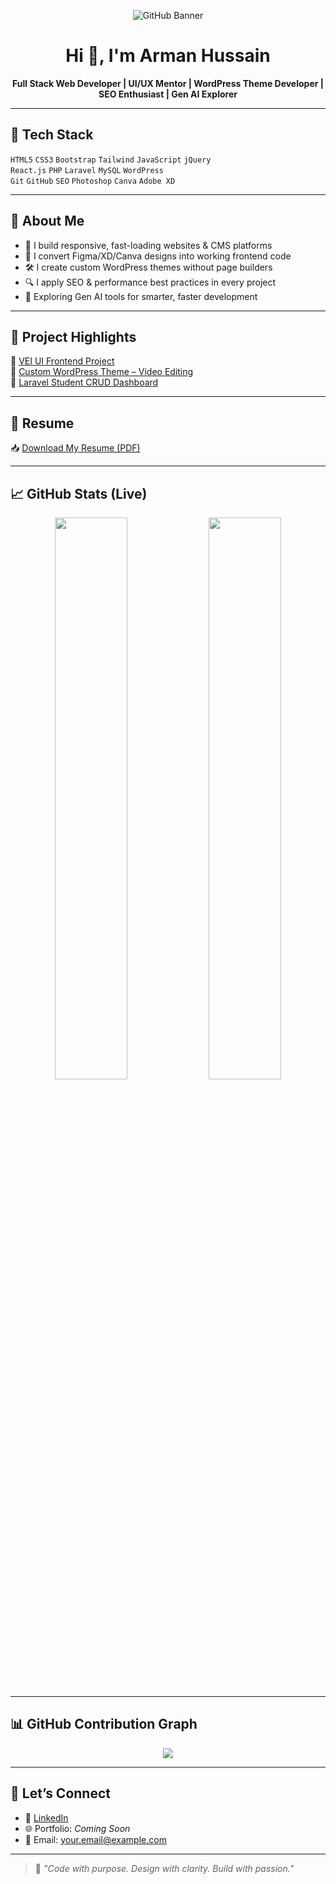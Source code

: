 <p align="center">
  <img src="https://raw.githubusercontent.com/Armanhussain707/video-editing-wp-theme/main/veitheme/assets/banner.png" target="_blank" alt="GitHub Banner" />
</p>

<h1 align="center">Hi 👋, I'm Arman Hussain</h1>

<p align="center">
  <b>Full Stack Web Developer | UI/UX Mentor | WordPress Theme Developer | SEO Enthusiast | Gen AI Explorer</b>
</p>

---

## 🚀 Tech Stack

`HTML5` `CSS3` `Bootstrap` `Tailwind` `JavaScript` `jQuery`  
`React.js` `PHP` `Laravel` `MySQL` `WordPress`  
`Git` `GitHub` `SEO` `Photoshop` `Canva` `Adobe XD`

---

## 🧠 About Me

- 🔧 I build responsive, fast-loading websites & CMS platforms
- 🎨 I convert Figma/XD/Canva designs into working frontend code
- 🛠️ I create custom WordPress themes without page builders
- 🔍 I apply SEO & performance best practices in every project
- 🚀 Exploring Gen AI tools for smarter, faster development

---

## 📁 Project Highlights

🔹 [VEI UI Frontend Project](https://github.com/Armanhussain707/vei-ui-frontend-showcase)  
🔹 [Custom WordPress Theme – Video Editing](https://github.com/Armanhussain707/video-editing-wp-theme)  
🔹 [Laravel Student CRUD Dashboard](https://github.com/Armanhussain707/studentmng)

---

## 📄 Resume

📥 [Download My Resume (PDF)](https://github.com/Armanhussain707/arman-resume/raw/main/Arman_Hussain_Resume.pdf)

---

## 📈 GitHub Stats (Live)

<p align="center">
  <img src="https://github-readme-stats.vercel.app/api?username=Armanhussain707&show_icons=true&theme=tokyonight" width="48%" />
  <img src="https://github-readme-streak-stats.herokuapp.com?user=Armanhussain707&theme=tokyonight" width="48%" />
</p>

---

## 📊 GitHub Contribution Graph

<p align="center">
  <img src="https://github-readme-activity-graph.vercel.app/graph?username=Armanhussain707&theme=tokyo-night&area=true" />
</p>

---

## 🔗 Let’s Connect

- 💼 [LinkedIn](https://www.linkedin.com/in/arman-hussain-32020b352/)
- 🌐 Portfolio: _Coming Soon_
- 📧 Email: your.email@example.com

---

> 💬 _"Code with purpose. Design with clarity. Build with passion."_
